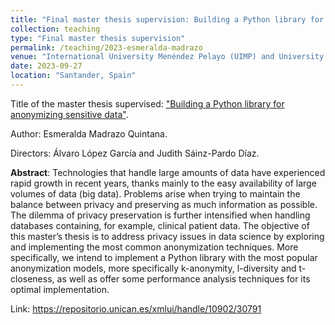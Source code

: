 ```yaml
---
title: "Final master thesis supervision: Building a Python library for anonymizing sensitive data"
collection: teaching
type: "Final master thesis supervision"
permalink: /teaching/2023-esmeralda-madrazo
venue: "International University Menéndez Pelayo (UIMP) and University of Cantabria (UC)"
date: 2023-09-27
location: "Santander, Spain"
---
```


Title of the master thesis supervised: ["Building a Python library for anonymizing sensitive data"](https://repositorio.unican.es/xmlui/handle/10902/30791). 

Author: Esmeralda Madrazo Quintana.   

Directors: Álvaro López García and Judith Sáinz-Pardo Díaz.

**Abstract**: Technologies that handle large amounts of data have experienced rapid growth in recent years, thanks mainly to the easy availability of large volumes of data (big data). Problems arise when trying to maintain the balance between privacy and preserving as much information as possible. The dilemma of privacy preservation is further intensified when handling databases containing, for example, clinical patient data. The objective of this master’s thesis is to address privacy issues in data science by exploring and implementing the most common anonymization techniques. More specifically, we intend to implement a Python library with the most popular anonymization models, more specifically k-anonymity, l-diversity and t-closeness, as well as offer some performance analysis techniques for its optimal implementation.

Link: <https://repositorio.unican.es/xmlui/handle/10902/30791>
